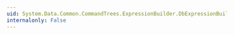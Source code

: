 ```yaml
---
uid: System.Data.Common.CommandTrees.ExpressionBuilder.DbExpressionBuilder.Plus(System.Data.Common.CommandTrees.DbExpression,System.Data.Common.CommandTrees.DbExpression)
internalonly: False
---
```


